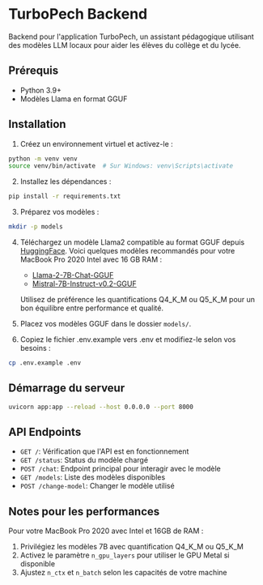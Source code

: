 # TurboPech Backend

Backend pour l'application TurboPech, un assistant pédagogique utilisant des modèles LLM locaux pour aider les élèves du collège et du lycée.

## Prérequis

- Python 3.9+
- Modèles Llama en format GGUF

## Installation

1. Créez un environnement virtuel et activez-le :

```bash
python -m venv venv
source venv/bin/activate  # Sur Windows: venv\Scripts\activate
```

2. Installez les dépendances :

```bash
pip install -r requirements.txt
```

3. Préparez vos modèles :

```bash
mkdir -p models
```

4. Téléchargez un modèle Llama2 compatible au format GGUF depuis [HuggingFace](https://huggingface.co/TheBloke).
   Voici quelques modèles recommandés pour votre MacBook Pro 2020 Intel avec 16 GB RAM :
   
   - [Llama-2-7B-Chat-GGUF](https://huggingface.co/TheBloke/Llama-2-7B-Chat-GGUF)
   - [Mistral-7B-Instruct-v0.2-GGUF](https://huggingface.co/TheBloke/Mistral-7B-Instruct-v0.2-GGUF)
   
   Utilisez de préférence les quantifications Q4_K_M ou Q5_K_M pour un bon équilibre entre performance et qualité.

5. Placez vos modèles GGUF dans le dossier `models/`.

6. Copiez le fichier .env.example vers .env et modifiez-le selon vos besoins :

```bash
cp .env.example .env
```

## Démarrage du serveur

```bash
uvicorn app:app --reload --host 0.0.0.0 --port 8000
```

## API Endpoints

- `GET /`: Vérification que l'API est en fonctionnement
- `GET /status`: Status du modèle chargé
- `POST /chat`: Endpoint principal pour interagir avec le modèle
- `GET /models`: Liste des modèles disponibles
- `POST /change-model`: Changer le modèle utilisé

## Notes pour les performances

Pour votre MacBook Pro 2020 avec Intel et 16GB de RAM :

1. Privilégiez les modèles 7B avec quantification Q4_K_M ou Q5_K_M
2. Activez le paramètre `n_gpu_layers` pour utiliser le GPU Metal si disponible
3. Ajustez `n_ctx` et `n_batch` selon les capacités de votre machine 